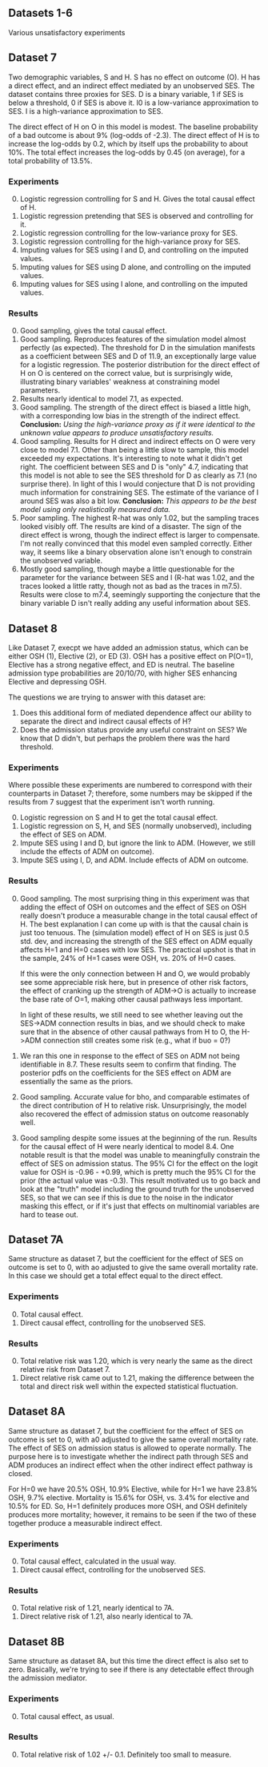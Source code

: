 ## Datasets 1-6

Various unsatisfactory experiments

## Dataset 7

Two demographic variables, S and H.  S has no effect on outcome (O).
H has a direct effect, and an indirect effect mediated by an
unobserved SES.  The dataset contains three proxies for SES.  D is a
binary variable, 1 if SES is below a threshold, 0 if SES is above it.
I0 is a low-variance approximation to SES.  I is a high-variance
approximation to SES.

The direct effect of H on O in this model is modest.  The baseline
probability of a bad outcome is about 9% (log-odds of -2.3).  The
direct effect of H is to increase the log-odds by 0.2, which by itself
ups the probability to about 10%.  The total effect increases the
log-odds by 0.45 (on average), for a total probability of 13.5%.

### Experiments

  0. Logistic regression controlling for S and H.  Gives the total
     causal effect of H.  
  1. Logistic regression pretending that SES is observed and
     controlling for it.  
  2. Logistic regression controlling for the low-variance proxy for
     SES.  
  3. Logistic regression controlling for the high-variance proxy for
     SES.  
  4. Imputing values for SES using I and D, and controlling on the
     imputed values.  
  5. Imputing values for SES using D alone, and controlling on the
     imputed values.  
  6. Imputing values for SES using I alone, and controlling on the
     imputed values.  

### Results

  0. Good sampling, gives the total causal effect.  
  1. Good sampling.  Reproduces features of the simulation model
     almost perfectly (as expected).  The threshold for D in the
     simulation manifests as a coefficient between SES and D of 11.9,
     an exceptionally large value for a logistic regression.  The
     posterior distribution for the direct effect of H on O is
     centered on the correct value, but is surprisingly wide,
     illustrating binary variables' weakness at constraining model
     parameters.  
  2. Results nearly identical to model 7.1, as expected.
  3. Good sampling.  The strength of the direct effect is biased a
     little high, with a corresponding low bias in the strength of the
     indirect effect.  **Conclusion:** _Using the high-variance proxy
     as if it were identical to the unknown value appears to produce
     unsatisfactory
     results._  
  4. Good sampling.  Results for H direct and indirect effects on O
     were very close to model 7.1.  Other than being a little slow to
     sample, this model exceeded my expectations.  It's interesting to
     note what it didn't get right.  The coefficient between SES and D
     is "only" 4.7, indicating that this model is not able to see the
     SES threshold for D as clearly as 7.1 (no surprise there).  In
     light of this I would conjecture that D is not providing much
     information for constraining SES.  The estimate of the variance
     of I around SES was also a bit low.  **Conclusion:** _This appears
     to be the best model using only realistically measured data._
  5. Poor sampling.  The highest R-hat was only 1.02, but the sampling
     traces looked visibly off.  The results are kind of a disaster.
     The sign of the direct effect is wrong, though the indirect
     effect is larger to compensate.  I'm not really convinced that
     this model even sampled correctly.  Either way, it seems like a
     binary observation alone isn't enough to constrain the unobserved
     variable.
  6. Mostly good sampling, though maybe a little questionable for the
     parameter for the variance between SES and I (R-hat was 1.02, and
     the traces looked a little ratty, though not as bad as the traces
     in m7.5).  Results were close to m7.4, seemingly supporting the
     conjecture that the binary variable D isn't really adding any
     useful information about SES.  

## Dataset 8

Like Dataset 7, execpt we have added an admission status, which can be
either OSH (1), Elective (2), or ED (3).  OSH has a positive effect on
P(O=1), Elective has a strong negative effect, and ED is neutral.  The
baseline admission type probabilities are 20/10/70, with higher SES
enhancing Elective and depressing OSH.

The questions we are trying to answer with this dataset are:  
  1. Does this additional form of mediated dependence affect our
     ability to separate the direct and indirect causal effects of H?
  2. Does the admission status provide any useful constraint on SES?
     We know that D didn't, but perhaps the problem there was the hard
     threshold.
	 
### Experiments
 
Where possible these experiments are numbered to correspond with their
counterparts in Dataset 7; therefore, some numbers may be skipped if
the results from 7 suggest that the experiment isn't worth
running.  
 
  0. Logistic regression on S and H to get the total causal effect.
  1. Logistic regression on S, H, and SES (normally unobserved),
     including the effect of SES on ADM.
  4. Impute SES using I and D, but ignore the link to ADM.  (However,
     we still include the effects of ADM on outcome).
  7. Impute SES using I, D, and ADM.  Include effects of ADM on
     outcome.
  
### Results

  0. Good sampling.  The most surprising thing in this experiment was
     that adding the effect of OSH on outcomes and the effect of SES
     on OSH really doesn't produce a measurable change in the total
     causal effect of H.  The best explanation I can come up with is
     that the causal chain is just too tenuous.  The (simulation
     model) effect of H on SES is just 0.5 std. dev, and increasing
     the strength of the SES effect on ADM equally affects H=1 and H=0
     cases with low SES.  The practical upshot is that in the sample,
     24% of H=1 cases were OSH, vs. 20% of H=0 cases.  
	 
	 If this were the only connection between H and O, we would
     probably see some appreciable risk here, but in presence of other
     risk factors, the effect of cranking up the strength of ADM->O is
     actually to increase the base rate of O=1, making other causal
     pathways less important.  
	 
	 In light of these results, we still need to see whether leaving
     out the SES->ADM connection results in bias, and we should check
     to make sure that in the absence of other causal pathways from H
     to O, the H->ADM connection still creates some risk (e.g., what
     if buo = 0?)  
  1. We ran this one in response to the effect of SES on ADM not being
     identifiable in 8.7.  These results seem to confirm that
     finding.  The posterior pdfs on the coefficients for the SES
     effect on ADM are essentially the same as the priors.  
  4. Good sampling.  Accurate value for bho, and comparable estimates
     of the direct contribution of H to relative risk.
     Unsurprisingly, the model also recovered the effect of admission
     status on outcome reasonably well.  
  7. Good sampling despite some issues at the beginning of the run.
     Results for the causal effect of H were nearly identical to model
     8.4.  One notable result is that the model was unable to
     meaningfully constrain the effect of SES on admission status.
     The 95% CI for the effect on the logit value for OSH is -0.96 -
     +0.99, which is pretty much the 95% CI for the prior (the actual
     value was -0.3).  This result motivated us to go back and look at
     the "truth" model including the ground truth for the unobserved
     SES, so that we can see if this is due to the noise in the
     indicator masking this effect, or if it's just that effects on
     multinomial variables are hard to tease out.
	 
## Dataset 7A

Same structure as dataset 7, but the coefficient for the effect of SES
on outcome is set to 0, with ao adjusted to give the same overall
mortality rate.  In this case we should get a total effect equal to
the direct effect.

### Experiments

  0. Total causal effect.
  1. Direct causal effect, controlling for the unobserved SES.
  
### Results

  0. Total relative risk was 1.20, which is very nearly the same as the
     direct relative risk from Dataset 7.  
  1. Direct relative risk came out to 1.21, making the difference
     between the total and direct risk well within the expected
     statistical fluctuation.
	 
## Dataset 8A

Same structure as dataset 7, but the coefficient for the effect of SES
on outcome is set to 0, with a0 adjusted to give the same overall
mortality rate.  The effect of SES on admission status is allowed to
operate normally.  The purpose here is to investigate whether the
indirect path through SES and ADM produces an indirect effect when the
other indirect effect pathway is closed.

For H=0 we have 20.5% OSH, 10.9% Elective, while for H=1 we have 23.8%
OSH, 9.7% elective.  Mortality is 15.6% for OSH, vs. 3.4% for elective
and 10.5% for ED.  So, H=1 definitely produces more OSH, and OSH
definitely produces more mortality; however, it remains to be seen if
the two of these together produce a measurable indirect effect.


### Experiments

  0. Total causal effect, calculated in the usual way.
  1. Direct causal effect, controlling for the unobserved SES.
  
### Results

  0. Total relative risk of 1.21, nearly identical to 7A.
  1. Direct relative risk of 1.21, also nearly identical to 7A.  
  
## Dataset 8B

Same structure as dataset 8A, but this time the direct effect is also
set to zero.  Basically, we're trying to see if there is any
detectable effect through the admission mediator.

### Experiments

  0. Total causal effect, as usual.
  
### Results

  0. Total relative risk of 1.02 +/- 0.1.  Definitely too small to
     measure.  
